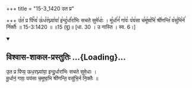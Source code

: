 +++
title = "15-3_1420 उत प्र"

+++
उ꣣त꣡ प्र पि꣢꣯प्य꣣ ऊ꣢ध꣣र꣡घ्न्या꣢या꣣ इ꣢न्दु꣣र्धा꣡रा꣢भिः सचते सुमे꣣धाः꣢ । मू꣣र्धा꣢नं꣣ गा꣢वः꣣ प꣡य꣢सा च꣣मू꣢ष्व꣣भि꣡ श्री꣢णन्ति꣣ व꣡सु꣢भि꣣र्न꣢ नि꣣क्तैः꣢ ॥ 15-3:1420 ॥ ॥15 (वू)॥ [धा. 30 । उ नास्ति । स्व. 6।]

<div class="js_include" newlevelforh1="2" title="विश्वास-शाकल-प्रस्तुतिः" unfilled url="/vedAH_Rk/shAkalam/saMhitA/vishvAsa-prastutiH/09/093/03_uta_pra.md">
<details open><summary><h2>विश्वास-शाकल-प्रस्तुतिः ...{Loading}...</h2></summary>


उ॒त प्र पि॑प्य॒ ऊध॒रघ्न्या॑या॒ इन्दु॒र्धारा॑भिः सचते सुमे॒धाः ।  
मू॒र्धानं॒ गावः॒ पय॑सा च॒मूष्व॒भि श्री॑णन्ति॒ वसु॑भि॒र्न नि॒क्तैः ॥

</details>
</div>